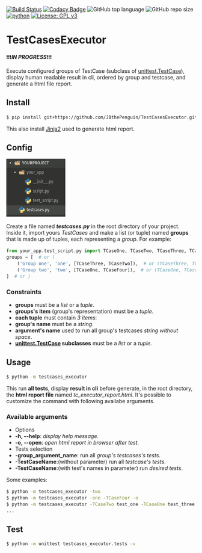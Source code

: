 [![Build Status](https://travis-ci.com/JBthePenguin/TestCasesExecutor.svg?branch=master)](https://travis-ci.com/JBthePenguin/TestCasesExecutor) [![Codacy Badge](https://api.codacy.com/project/badge/Grade/3a8b61108c5c4b6188ffa3396433ced9)](https://www.codacy.com/manual/JBthePenguin/TestCasesExecutor?utm_source=github.com&amp;utm_medium=referral&amp;utm_content=JBthePenguin/TestCasesExecutor&amp;utm_campaign=Badge_Grade) ![GitHub top language](https://img.shields.io/github/languages/top/JBthePenguin/TestCasesExecutor) ![GitHub repo size](https://img.shields.io/github/repo-size/JBthePenguin/TestCasesExecutor) [![python](https://img.shields.io/badge/python-3.7.5-yellow.svg)](https://www.python.org/downloads/) [![License: GPL v3](https://img.shields.io/badge/License-GPLv3-black.svg)](https://www.gnu.org/licenses/gpl-3.0)
# TestCasesExecutor
:exclamation::exclamation::exclamation:***IN PROGRESS***:exclamation::exclamation::exclamation:

Execute configured groups of TestCase (subclass of [unittest.TestCase](https://docs.python.org/3.8/library/unittest.html#unittest.TestCase)), display human readable result in cli, ordered by group and testcase, and generate a html file report.

## Install
```sh
$ pip install git+https://github.com/JBthePenguin/TestCasesExecutor.git
```
This also install [Jinja2](https://palletsprojects.com/p/jinja/) used to generate html report.

## Config
![Structure example](screenshots/structure.png)

Create a file named ***testcases.py*** in the root directory of your project.  
Inside it, import yours *TestCases* and make a list (or tuple) named **groups** that is made up of tuples, each representing a *group*. For example:
``` python
from your_app.test_script.py import TCaseOne, TCaseTwo, TCaseThree, TCaseFour
groups = [  # or (
    ('Group one', 'one', [TCaseThree, TCaseTwo]),  # or (TCaseThree, TCaseTwo)),
    ('Group two', 'two', [TCaseOne, TCaseFour]),  # or (TCaseOne, TCaseFour)),
]  # or )
```
### Constraints
-   **groups** must be a *list* or a *tuple*.
-   **groups's item** (group's representation) must be a *tuple*.
-   **each tuple** must contain *3 items*:
 - **group's name** must be a *string*.
 - **argument's name** used to run all group's testcases *string without space*.
 - **[unittest.TestCase](https://docs.python.org/3.8/library/unittest.html#unittest.TestCase) subclasses** must be a *list* or a *tuple*.

## Usage
```sh
$ python -m testcases_executor
```
This run **all tests**, display **result in cli** before generate, in the root directory, the **html report file** named *tc_executor_report.html*. It's possible to customize the command with following availabe arguments.
### Available arguments
-   Options
 - **-h, --help**: *display help message.*
 - **-o, --open**: *open html report in browser after test.*
-   Tests selection
 - **-group_argument_name**: run all *group's testcases's tests*.
 - **-TestCaseName**:(without parameter) run all *testcase's tests*.
 - **-TestCaseName**:(with test's names in parameter) run *desired tests*.

Some examples:
```sh
$ python -m testcases_executor -two
$ python -m testcases_executor -one -TCaseFour -o
$ python -m testcases_executor -TCaseTwo test_one -TCaseOne test_three
...
```
## Test
```sh
$ python -m unittest testcases_executor.tests -v
```
